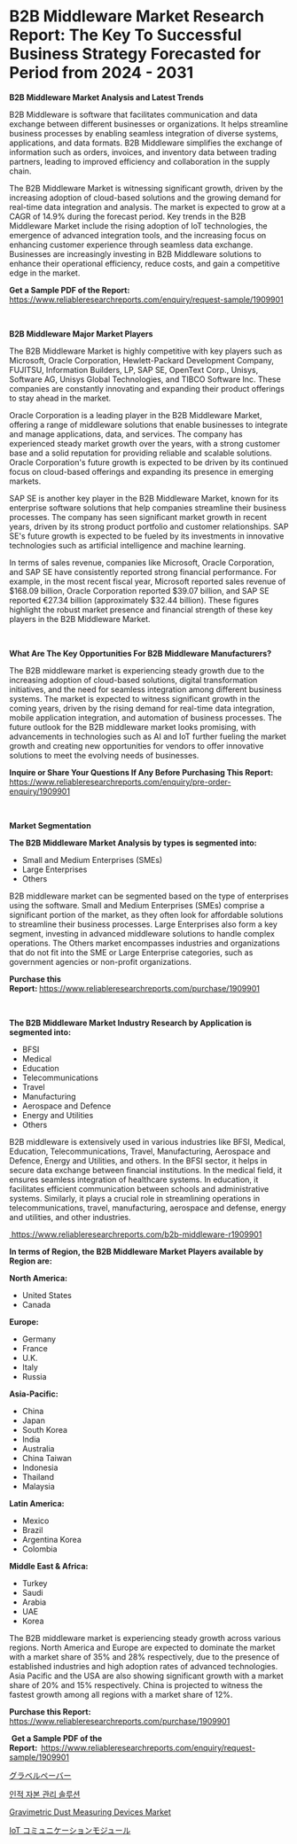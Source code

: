 <p><h1>B2B Middleware Market Research Report: The Key To Successful Business Strategy Forecasted for Period from 2024 - 2031</h1></p><p><strong>B2B Middleware Market Analysis and Latest Trends</strong></p>
<p><p>B2B Middleware is software that facilitates communication and data exchange between different businesses or organizations. It helps streamline business processes by enabling seamless integration of diverse systems, applications, and data formats. B2B Middleware simplifies the exchange of information such as orders, invoices, and inventory data between trading partners, leading to improved efficiency and collaboration in the supply chain.</p><p>The B2B Middleware Market is witnessing significant growth, driven by the increasing adoption of cloud-based solutions and the growing demand for real-time data integration and analysis. The market is expected to grow at a CAGR of 14.9% during the forecast period. Key trends in the B2B Middleware Market include the rising adoption of IoT technologies, the emergence of advanced integration tools, and the increasing focus on enhancing customer experience through seamless data exchange. Businesses are increasingly investing in B2B Middleware solutions to enhance their operational efficiency, reduce costs, and gain a competitive edge in the market.</p></p>
<p><strong>Get a Sample PDF of the Report:&nbsp;</strong> <a href="https://www.reliableresearchreports.com/enquiry/request-sample/1909901">https://www.reliableresearchreports.com/enquiry/request-sample/1909901</a></p>
<p>&nbsp;</p>
<p><strong>B2B Middleware Major Market Players</strong></p>
<p><p>The B2B Middleware Market is highly competitive with key players such as Microsoft, Oracle Corporation, Hewlett-Packard Development Company, FUJITSU, Information Builders, LP, SAP SE, OpenText Corp., Unisys, Software AG, Unisys Global Technologies, and TIBCO Software Inc. These companies are constantly innovating and expanding their product offerings to stay ahead in the market.</p><p>Oracle Corporation is a leading player in the B2B Middleware Market, offering a range of middleware solutions that enable businesses to integrate and manage applications, data, and services. The company has experienced steady market growth over the years, with a strong customer base and a solid reputation for providing reliable and scalable solutions. Oracle Corporation's future growth is expected to be driven by its continued focus on cloud-based offerings and expanding its presence in emerging markets.</p><p>SAP SE is another key player in the B2B Middleware Market, known for its enterprise software solutions that help companies streamline their business processes. The company has seen significant market growth in recent years, driven by its strong product portfolio and customer relationships. SAP SE's future growth is expected to be fueled by its investments in innovative technologies such as artificial intelligence and machine learning.</p><p>In terms of sales revenue, companies like Microsoft, Oracle Corporation, and SAP SE have consistently reported strong financial performance. For example, in the most recent fiscal year, Microsoft reported sales revenue of $168.09 billion, Oracle Corporation reported $39.07 billion, and SAP SE reported €27.34 billion (approximately $32.44 billion). These figures highlight the robust market presence and financial strength of these key players in the B2B Middleware Market.</p></p>
<p>&nbsp;</p>
<p><strong>What Are The Key Opportunities For B2B Middleware Manufacturers?</strong></p>
<p><p>The B2B middleware market is experiencing steady growth due to the increasing adoption of cloud-based solutions, digital transformation initiatives, and the need for seamless integration among different business systems. The market is expected to witness significant growth in the coming years, driven by the rising demand for real-time data integration, mobile application integration, and automation of business processes. The future outlook for the B2B middleware market looks promising, with advancements in technologies such as AI and IoT further fueling the market growth and creating new opportunities for vendors to offer innovative solutions to meet the evolving needs of businesses.</p></p>
<p><strong>Inquire or Share Your Questions If Any Before Purchasing This Report:</strong> <a href="https://www.reliableresearchreports.com/enquiry/pre-order-enquiry/1909901">https://www.reliableresearchreports.com/enquiry/pre-order-enquiry/1909901</a></p>
<p>&nbsp;</p>
<p><strong>Market Segmentation</strong></p>
<p><strong>The B2B Middleware Market Analysis by types is segmented into:</strong></p>
<p><ul><li>Small and Medium Enterprises (SMEs)</li><li>Large Enterprises</li><li>Others</li></ul></p>
<p><p>B2B middleware market can be segmented based on the type of enterprises using the software. Small and Medium Enterprises (SMEs) comprise a significant portion of the market, as they often look for affordable solutions to streamline their business processes. Large Enterprises also form a key segment, investing in advanced middleware solutions to handle complex operations. The Others market encompasses industries and organizations that do not fit into the SME or Large Enterprise categories, such as government agencies or non-profit organizations.</p></p>
<p><strong>Purchase this Report:&nbsp;</strong><a href="https://www.reliableresearchreports.com/purchase/1909901">https://www.reliableresearchreports.com/purchase/1909901</a></p>
<p>&nbsp;</p>
<p><strong>The B2B Middleware Market Industry Research by Application is segmented into:</strong></p>
<p><ul><li>BFSI</li><li>Medical</li><li>Education</li><li>Telecommunications</li><li>Travel</li><li>Manufacturing</li><li>Aerospace and Defence</li><li>Energy and Utilities</li><li>Others</li></ul></p>
<p><p>B2B middleware is extensively used in various industries like BFSI, Medical, Education, Telecommunications, Travel, Manufacturing, Aerospace and Defence, Energy and Utilities, and others. In the BFSI sector, it helps in secure data exchange between financial institutions. In the medical field, it ensures seamless integration of healthcare systems. In education, it facilitates efficient communication between schools and administrative systems. Similarly, it plays a crucial role in streamlining operations in telecommunications, travel, manufacturing, aerospace and defense, energy and utilities, and other industries.</p></p>
<p><a href="https://www.reliableresearchreports.com/b2b-middleware-r1909901">&nbsp;https://www.reliableresearchreports.com/b2b-middleware-r1909901</a></p>
<p><strong>In terms of Region, the B2B Middleware Market Players available by Region are:</strong></p>
<p>
    <p> <strong> North America: </strong>
        <ul>
            <li>United States</li>
            <li>Canada</li>
        </ul>
        </p> 
    <p> <strong> Europe: </strong>
        <ul>
            <li>Germany</li>
            <li>France</li>
            <li>U.K.</li>
            <li>Italy</li>
            <li>Russia</li>
        </ul>
        </p> 
    <p> <strong> Asia-Pacific: </strong>
        <ul>
            <li>China</li>
            <li>Japan</li>
            <li>South Korea</li>
            <li>India</li>
            <li>Australia</li>
            <li>China Taiwan</li>
            <li>Indonesia</li>
            <li>Thailand</li>
            <li>Malaysia</li>
        </ul>
        </p> 
    <p> <strong> Latin America: </strong>
        <ul>
            <li>Mexico</li>
            <li>Brazil</li>
            <li>Argentina Korea</li>
            <li>Colombia</li>
        </ul>
        </p> 
    <p> <strong> Middle East & Africa: </strong>
        <ul>
            <li>Turkey</li>
            <li>Saudi</li>
            <li>Arabia</li>
            <li>UAE</li>
            <li>Korea</li>
        </ul>
    </p>
    </p>
<p><p>The B2B middleware market is experiencing steady growth across various regions. North America and Europe are expected to dominate the market with a market share of 35% and 28% respectively, due to the presence of established industries and high adoption rates of advanced technologies. Asia Pacific and the USA are also showing significant growth with a market share of 20% and 15% respectively. China is projected to witness the fastest growth among all regions with a market share of 12%.</p></p>
<p><strong>Purchase this Report: </strong><a href="https://www.reliableresearchreports.com/purchase/1909901">https://www.reliableresearchreports.com/purchase/1909901</a></p>
<p>&nbsp;<strong>Get a Sample PDF of the Report:&nbsp;&nbsp;</strong><a href="https://www.reliableresearchreports.com/enquiry/request-sample/1909901">https://www.reliableresearchreports.com/enquiry/request-sample/1909901</a></p>
<p><strong></strong></p>
<p><p><a href="https://github.com/CloydAbbott2023/Market-Research-Report-List-1/blob/main/628831115698.md">グラベルペーバー</a></p><p><a href="https://github.com/RonSpencer61/Market-Research-Report-List-1/blob/main/351255459383.md">인적 자본 관리 솔루션</a></p><p><a href="https://www.linkedin.com/pulse/gravimetric-dust-measuring-devices-market-size-examines-cvmhf">Gravimetric Dust Measuring Devices Market</a></p><p><a href="https://github.com/AaronVargas43/Market-Research-Report-List-1/blob/main/460481460919.md">IoT コミュニケーションモジュール</a></p></p>